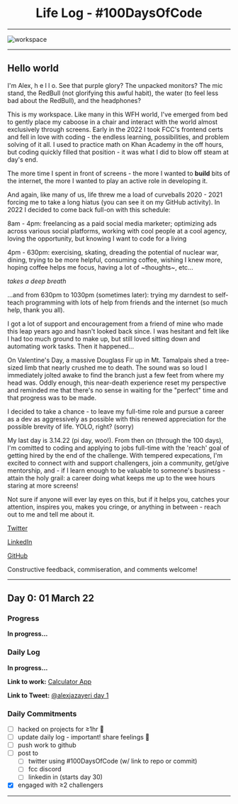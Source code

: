 <h1 align="center">Life Log - #100DaysOfCode</h1>

___

![workspace](assets/IMG_4044.png)

___

## Hello world
I'm Alex, h e l l o. See that purple glory? The unpacked monitors? The mic stand, the RedBull (not glorifying this awful habit), the water (to feel less bad about the RedBull), and the headphones?

This is my workspace. Like many in this WFH world, I've emerged from bed to gently place my caboose in a chair and interact with the world almost exclusively through screens. Early in the 2022 I took FCC's frontend certs and fell in love with coding - the endless learning, possibilities, and problem solving of it all. I used to practice math on Khan Academy in the off hours, but coding quickly filled that position - it was what I did to blow off steam at day's end. 

The more time I spent in front of screens - the more I wanted to **build** bits of the internet, the more I wanted to play an active role in developing it.

And again, like many of us, life threw me a load of curveballs 2020 - 2021 forcing me to take a long hiatus (you can see it on my GitHub activity). In 2022 I decided to come back full-on with this schedule:

8am - 4pm: freelancing as a paid social media marketer; optimizing ads across various social platforms, working with cool people at a cool agency, loving the opportunity, but knowing I want to code for a living

4pm - 630pm: exercising, skating, dreading the potential of nuclear war, dining, trying to be more helpful, consuming coffee, wishing I knew more, hoping coffee helps me focus, having a lot of ~thoughts~, etc...

*takes a deep breath* 

...and from 630pm to 1030pm (sometimes later): trying my darndest to self-teach programming with lots of help from friends and the internet (so much help, thank you all).

I got a lot of support and encouragement from a friend of mine who made this leap years ago and hasn't looked back since. I was hesitant and felt like I had too much ground to make up, but still loved sitting down and automating work tasks. Then it happened...

On Valentine's Day, a massive Douglass Fir up in Mt. Tamalpais shed a tree-sized limb that nearly crushed me to death. The sound was so loud I immediately jolted awake to find the branch just a few feet from where my head was. Oddly enough, this near-death experience reset my perspective and reminded me that there's no sense in waiting for the "perfect" time and that progress was to be made.

I decided to take a chance - to leave my full-time role and pursue a career as a dev as aggressively as possible with this renewed appreciation for the possible brevity of life. YOLO, right? (sorry)

My last day is 3.14.22 (pi day, woo!). From then on (through the 100 days), I'm comitted to coding and applying to jobs full-time with the 'reach' goal of getting hired by the end of the challenge. With tempered expecations, I'm excited to connect with and support challengers, join a community, get/give mentorship, and - if I learn enough to be valuable to someone's business - attain the holy grail: a career doing what keeps me up to the wee hours staring at more screens!

Not sure if anyone will ever lay eyes on this, but if it helps you, catches your attention, inspires you, makes you cringe, or anything in between - reach out to me and tell me about it.

[Twitter](https://twitter.com/alexjazayeri)

[LinkedIn](https://www.linkedin.com/in/alex-ownejazayeri/)

[GitHub](https://github.com/alexownejazayeri)

Constructive feedback, commiseration, and comments welcome!

___

## Day 0: 01 March 22

### Progress

**In progress...**

### Daily Log 

**In progress...**

**Link to work:** [Calculator App](http://www.example.com)

**Link to Tweet:** [@alexjazayeri day 1]()

### Daily Commitments
- [ ] hacked on projects for ≥1hr 👾
- [ ] update daily log - important! share feelings 🌈 
- [ ] push work to github
- [ ] post to
  - [ ] twitter using #100DaysOfCode (w/ link to repo or commit)
  - [ ] fcc discord
  - [ ] linkedin in (starts day 30)
- [x] engaged with ≥2 challengers
___
